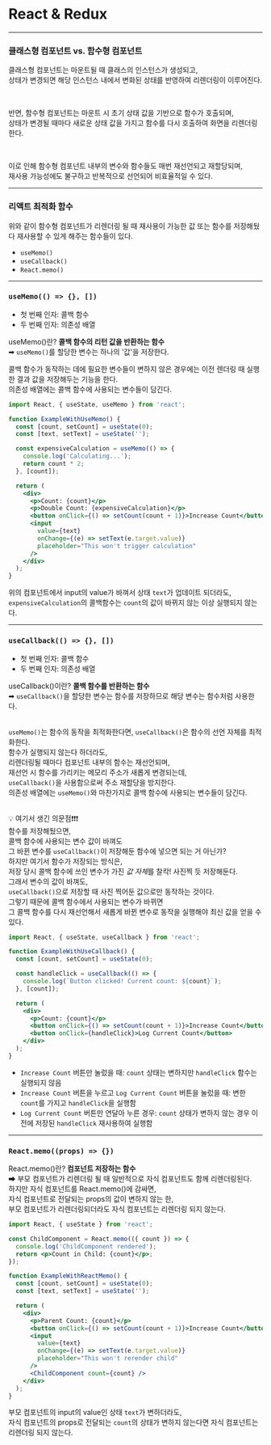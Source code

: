 # **React & Redux**

---

### **클래스형 컴포넌트 vs. 함수형 컴포넌트**

클래스형 컴포넌트는 마운트될 때 클래스의 인스턴스가 생성되고,  
상태가 변경되면 해당 인스턴스 내에서 변화된 상태를 반영하여 리렌더링이 이루어진다.

<br>

반면, 함수형 컴포넌트는 마운트 시 초기 상태 값을 기반으로 함수가 호출되며,  
상태가 변경될 때마다 새로운 상태 값을 가지고 함수를 다시 호출하여 화면을 리렌더링한다.

<br>

이로 인해 함수형 컴포넌트 내부의 변수와 함수들도 매번 재선언되고 재할당되며,  
재사용 가능성에도 불구하고 반복적으로 선언되어 비효율적일 수 있다.

---

### **리액트 최적화 함수**

위와 같이 함수형 컴포넌트가 리렌더링 될 때 재사용이 가능한 값 또는 함수를 저장해뒀다 재사용할 수 있게 해주는 함수들이 있다.

- `useMemo()`
- `useCallback()`
- `React.memo()`

---

### `useMemo(() => {}, [])`

- 첫 번째 인자: 콜백 함수
- 두 번째 인자: 의존성 배열

useMemo()란? **콜백 함수의 리턴 값을 반환하는 함수**  
➡ `useMemo()`를 할당한 변수는 하나의 '값'을 저장한다.
<br>

콜백 함수가 동작하는 데에 필요한 변수들이 변하지 않은 경우에는 이전 렌더링 때 실행한 결과 값을 저장해두는 기능을 한다.  
의존성 배열에는 콜백 함수에 사용되는 변수들이 담긴다.

```jsx
import React, { useState, useMemo } from 'react';

function ExampleWithUseMemo() {
  const [count, setCount] = useState(0);
  const [text, setText] = useState('');

  const expensiveCalculation = useMemo(() => {
    console.log('Calculating...');
    return count * 2;
  }, [count]);

  return (
    <div>
      <p>Count: {count}</p>
      <p>Double Count: {expensiveCalculation}</p>
      <button onClick={() => setCount(count + 1)}>Increase Count</button>
      <input
        value={text}
        onChange={(e) => setText(e.target.value)}
        placeholder="This won't trigger calculation"
      />
    </div>
  );
}
```

위의 컴포넌트에서 input의 value가 바껴서 상태 `text`가 업데이트 되더라도,  
`expensiveCalculation`의 콜백함수는 `count`의 값이 바뀌지 않는 이상 실행되지 않는다.

---

### `useCallback(() => {}, [])`

- 첫 번째 인자: 콜백 함수
- 두 번째 인자: 의존성 배열

useCallback()이란? **콜백 함수를 반환하는 함수**  
➡ `useCallback()`을 할당한 변수는 함수를 저장하므로 해당 변수는 함수처럼 사용한다.  
<br>

`useMemo()`는 함수의 동작을 최적화한다면, `useCallback()`은 함수의 선언 자체를 최적화한다.  
함수가 실행되지 않는다 하더라도,  
리렌더링될 때마다 컴포넌트 내부의 함수는 재선언되며,  
재선언 시 함수를 가리키는 메모리 주소가 새롭게 변경되는데,  
`useCallback()`을 사용함으로써 주소 재할당을 방지한다.  
의존성 배열에는 `useMemo()`와 마찬가지로 콜백 함수에 사용되는 변수들이 담긴다.  
<br>

💡 여기서 생긴 의문점❗️❗️❗️  
함수를 저장해뒀으면,  
콜백 함수에 사용되는 변수 값이 바껴도  
그 바뀐 변수를 `useCallback()`이 저장해둔 함수에 넣으면 되는 거 아닌가?  
하지만 여기서 함수가 저장되는 방식은,  
저장 당시 콜백 함수에 쓰인 변수가 가진 *값 자체*를 찰칵! 사진찍 듯 저장해둔다.  
그래서 변수의 값이 바껴도,  
`useCallback()`으로 저장할 때 사진 찍어둔 값으로만 동작하는 것이다.  
그렇기 때문에 콜백 함수에서 사용되는 변수가 바뀌면  
그 콜백 함수를 다시 재선언해서 새롭게 바뀐 변수로 동작을 실행해야 최신 값을 얻을 수 있다.

```jsx
import React, { useState, useCallback } from 'react';

function ExampleWithUseCallback() {
  const [count, setCount] = useState(0);

  const handleClick = useCallback(() => {
    console.log(`Button clicked! Current count: ${count}`);
  }, [count]);

  return (
    <div>
      <p>Count: {count}</p>
      <button onClick={() => setCount(count + 1)}>Increase Count</button>
      <button onClick={handleClick}>Log Current Count</button>
    </div>
  );
}
```

- `Increase Count` 버튼만 눌렀을 때: `count` 상태는 변하지만 `handleClick` 함수는 실행되지 않음
- `Increase Count` 버튼을 누르고 `Log Current Count` 버튼을 눌렀을 때: 변한 `count`를 가지고 `handleClick`을 실행함
- `Log Current Count` 버튼만 연달아 누른 경우: `count` 상태가 변하지 않는 경우 이전에 저장된 `handleClick` 재사용하여 실행함

---

### `React.memo((props) => {})`

React.memo()란? **컴포넌트 저장하는 함수**  
➡ 부모 컴포넌트가 리렌더링 될 때 일반적으로 자식 컴포넌트도 함께 리렌더링된다.  
하지만 자식 컴포넌트를 React.memo()에 감싸면,  
자식 컴포넌트로 전달되는 props의 값이 변하지 않는 한,  
부모 컴포넌트가 리렌더링되더라도 자식 컴포넌트는 리렌더링 되지 않는다.

```jsx
import React, { useState } from 'react';

const ChildComponent = React.memo(({ count }) => {
  console.log('ChildComponent rendered');
  return <p>Count in Child: {count}</p>;
});

function ExampleWithReactMemo() {
  const [count, setCount] = useState(0);
  const [text, setText] = useState('');

  return (
    <div>
      <p>Parent Count: {count}</p>
      <button onClick={() => setCount(count + 1)}>Increase Count</button>
      <input
        value={text}
        onChange={(e) => setText(e.target.value)}
        placeholder="This won't rerender child"
      />
      <ChildComponent count={count} />
    </div>
  );
}
```

부모 컴포넌트의 input의 value인 상태 `text`가 변하더라도,  
자식 컴포넌트의 props로 전달되는 `count`의 상태가 변하지 않는다면 자식 컴포넌트는 리렌더링 되지 않는다.
